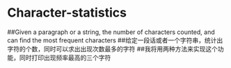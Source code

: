 # Character-statistics
##Given a paragraph or a string, the number of characters counted, and can find the most frequent characters
##给定一段话或者一个字符串，统计出字符的个数，同时可以求出出现次数最多的字符
##我将用两种方法来实现这个功能，同时打印出现频率最高的三个字符
